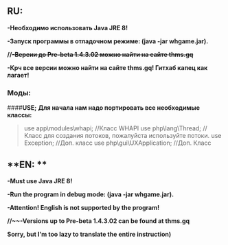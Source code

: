 ## **RU:**

**-Необходимо использовать Java JRE 8!**

**-Запуск программы в отладочном режиме: (java -jar whgame.jar).**

**//~~-Версии до Pre-beta 1.4.3.02 можно найти на сайте thms.gq~~**

**-Крч все версии можно найти на сайте thms.gq! Гитхаб капец как лагает!**

### Моды:

####**USE;**
**Для начала нам надо портировать все необходимые классы:**
> use app\modules\whapi; //Класс WHAPI
> use php\lang\Thread; //Класс для создания потоков, пожалуйста используйте потоки.
> use Exception; //Доп. класс
> use php\gui\UXApplication; //Доп. Класс

## **EN: **

**-Must use Java JRE 8!**

**-Run the program in debug mode: (java -jar whgame.jar).**

**-Attention! English is not supported by the program!**

**//~~-Versions up to Pre-beta 1.4.3.02 can be found at thms.gq**

**Sorry, but I'm too lazy to translate the entire instruction)**
